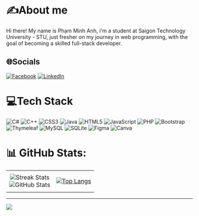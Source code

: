 # ✍️About me
Hi there! My name is Phạm Minh Anh, i'm a student at Saigon Technology University - STU, just fresher on my journey in web programming, with the goal of becoming a skilled full-stack developer.

## 🌐Socials
[![Facebook](https://img.shields.io/badge/Facebook-%231877F2.svg?logo=Facebook&logoColor=white)](https://www.facebook.com/pmanh116) [![LinkedIn](https://img.shields.io/badge/LinkedIn-%230077B5.svg?logo=linkedin&logoColor=white)](https://www.linkedin.com/in/phamminhanh1106/) 

# 💻Tech Stack
![C#](https://img.shields.io/badge/c%23-%23239120.svg?style=flat-square&logo=c-sharp&logoColor=white) ![C++](https://img.shields.io/badge/c++-%2300599C.svg?style=flat-square&logo=c%2B%2B&logoColor=white) ![CSS3](https://img.shields.io/badge/css3-%231572B6.svg?style=flat-square&logo=css3&logoColor=white) ![Java](https://img.shields.io/badge/java-%23ED8B00.svg?style=flat-square&logo=java&logoColor=white) ![HTML5](https://img.shields.io/badge/html5-%23E34F26.svg?style=flat-square&logo=html5&logoColor=white) ![JavaScript](https://img.shields.io/badge/javascript-%23323330.svg?style=flat-square&logo=javascript&logoColor=%23F7DF1E) ![PHP](https://img.shields.io/badge/php-%23777BB4.svg?style=flat-square&logo=php&logoColor=white) ![Bootstrap](https://img.shields.io/badge/bootstrap-%23563D7C.svg?style=flat-square&logo=bootstrap&logoColor=white) ![Thymeleaf](https://img.shields.io/badge/Thymeleaf-%23005C0F.svg?style=flat-square&logo=Thymeleaf&logoColor=white) ![MySQL](https://img.shields.io/badge/mysql-%2300f.svg?style=flat-square&logo=mysql&logoColor=white) ![SQLite](https://img.shields.io/badge/sqlite-%2307405e.svg?style=flat-square&logo=sqlite&logoColor=white) 	![Figma](https://img.shields.io/badge/figma-%23F24E1E.svg?style=flat-square&logo=figma&logoColor=white) ![Canva](https://img.shields.io/badge/Canva-%2300C4CC.svg?style=flat-square&logo=Canva&logoColor=white)
# 📊 GitHub Stats:
<table>
  <tr colspan="2" align="center">
    <td center>
      <img src="https://github-readme-streak-stats.herokuapp.com/?user=PhamMinhAnh1106&theme=dracula&hide_border=false" alt="Streak Stats" /><br/>
      <img src="https://github-readme-stats.vercel.app/api?username=PhamMinhAnh1106&show_icons=true&theme=dracula" alt="GitHub Stats" />
    </td>
    <td >

[![Top Langs](https://github-readme-stats.vercel.app/api/top-langs/?username=PhamMinhAnh1106&layout=pie)](https://github.com/PhamMinhAnh1106/PhamMinhAnh1106)
</td>
  </tr>
 
</table>

---

[![](https://visitcount.itsvg.in/api?id=PhamMinhAnh1106&icon=0&color=0)](https://visitcount.itsvg.in)




